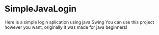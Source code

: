 # SimpleJavaLogin
Here is a simple login aplication using java Swing
You can use this project however you want, originally it was made for java beginners!
